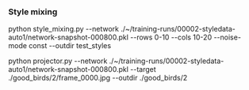 ### Style mixing

python style_mixing.py --network ./~/training-runs/00002-styledata-auto1/network-snapshot-000800.pkl --rows 0-10 --cols 10-20 --noise-mode const --outdir test_styles

python projector.py --network ./~/training-runs/00002-styledata-auto1/network-snapshot-000800.pkl --target ./good_birds/2/frame_0000.jpg --outdir ./good_birds/2